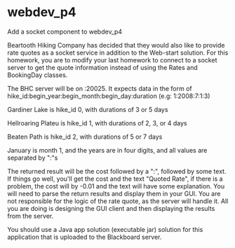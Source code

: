 # webdev_p4
Add a socket component to webdev_p4

Beartooth Hiking Company has decided that they would also like to provide rate quotes as a socket service in addition to the Web-start solution. For this homework, you are to modify your last homework to connect to a socket server to get the quote information instead of using the Rates and BookingDay classes.

The BHC server will be on <the class computer>:20025. It expects data in the form of hike_id:begin_year:begin_month:begin_day:duration (e.g: 1:2008:7:1:3)

Gardiner Lake is hike_id 0, with durations of 3 or 5 days

Hellroaring Plateu is hike_id 1, with durations of 2, 3, or 4 days

Beaten Path is hike_id 2, with durations of 5 or 7 days

January is month 1, and the years are in four digits, and all values are separated by ":"s

The returned result will be the cost followed by a ":", followed by some text. If things go well, you'll get the cost and the text "Quoted Rate", if there is a problem, the cost will by -0.01 and the text will have some explanation. You will need to parse the return results and display them in your GUI. You are not responsible for the logic of the rate quote, as the server will handle it. All you are doing is designing the GUI client and then displaying the results from the server.

You should use a Java app solution (executable jar) solution for this application that is uploaded to the Blackboard server.
 

